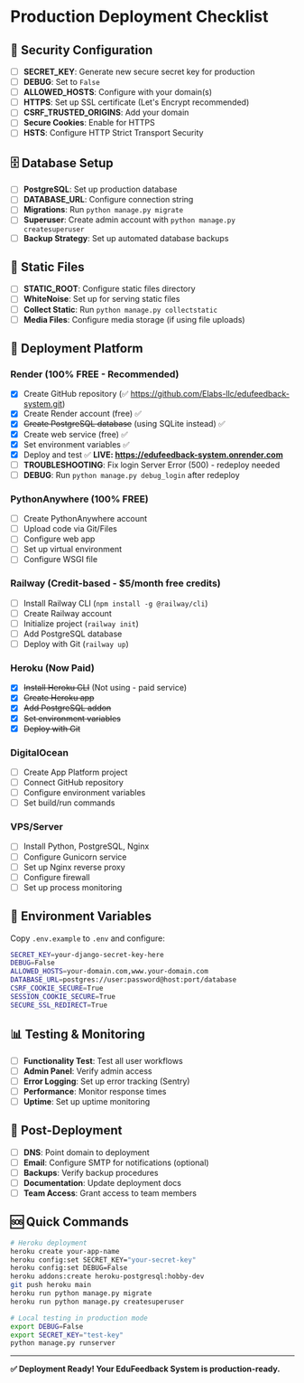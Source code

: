 # Production Deployment Checklist

## 🔐 Security Configuration

- [ ] **SECRET_KEY**: Generate new secure secret key for production
- [ ] **DEBUG**: Set to `False`
- [ ] **ALLOWED_HOSTS**: Configure with your domain(s)
- [ ] **HTTPS**: Set up SSL certificate (Let's Encrypt recommended)
- [ ] **CSRF_TRUSTED_ORIGINS**: Add your domain
- [ ] **Secure Cookies**: Enable for HTTPS
- [ ] **HSTS**: Configure HTTP Strict Transport Security

## 🗄️ Database Setup

- [ ] **PostgreSQL**: Set up production database
- [ ] **DATABASE_URL**: Configure connection string
- [ ] **Migrations**: Run `python manage.py migrate`
- [ ] **Superuser**: Create admin account with `python manage.py createsuperuser`
- [ ] **Backup Strategy**: Set up automated database backups

## 📁 Static Files

- [ ] **STATIC_ROOT**: Configure static files directory
- [ ] **WhiteNoise**: Set up for serving static files
- [ ] **Collect Static**: Run `python manage.py collectstatic`
- [ ] **Media Files**: Configure media storage (if using file uploads)

## 🚀 Deployment Platform

### Render (100% FREE - Recommended)
- [x] Create GitHub repository (✅ https://github.com/Elabs-llc/edufeedback-system.git)
- [x] Create Render account (free) ✅
- [x] ~~Create PostgreSQL database~~ (using SQLite instead) ✅
- [x] Create web service (free) ✅
- [x] Set environment variables ✅
- [x] Deploy and test ✅ **LIVE: https://edufeedback-system.onrender.com**
- [ ] **TROUBLESHOOTING**: Fix login Server Error (500) - redeploy needed
- [ ] **DEBUG**: Run `python manage.py debug_login` after redeploy

### PythonAnywhere (100% FREE)
- [ ] Create PythonAnywhere account
- [ ] Upload code via Git/Files
- [ ] Configure web app
- [ ] Set up virtual environment
- [ ] Configure WSGI file

### Railway (Credit-based - $5/month free credits)
- [ ] Install Railway CLI (`npm install -g @railway/cli`)
- [ ] Create Railway account
- [ ] Initialize project (`railway init`)
- [ ] Add PostgreSQL database
- [ ] Deploy with Git (`railway up`)

### Heroku (Now Paid)
- [x] ~~Install Heroku CLI~~ (Not using - paid service)
- [x] ~~Create Heroku app~~
- [x] ~~Add PostgreSQL addon~~
- [x] ~~Set environment variables~~
- [x] ~~Deploy with Git~~

### DigitalOcean
- [ ] Create App Platform project
- [ ] Connect GitHub repository
- [ ] Configure environment variables
- [ ] Set build/run commands

### VPS/Server
- [ ] Install Python, PostgreSQL, Nginx
- [ ] Configure Gunicorn service
- [ ] Set up Nginx reverse proxy
- [ ] Configure firewall
- [ ] Set up process monitoring

## 🔧 Environment Variables

Copy `.env.example` to `.env` and configure:

```bash
SECRET_KEY=your-django-secret-key-here
DEBUG=False
ALLOWED_HOSTS=your-domain.com,www.your-domain.com
DATABASE_URL=postgres://user:password@host:port/database
CSRF_COOKIE_SECURE=True
SESSION_COOKIE_SECURE=True
SECURE_SSL_REDIRECT=True
```

## 📊 Testing & Monitoring

- [ ] **Functionality Test**: Test all user workflows
- [ ] **Admin Panel**: Verify admin access
- [ ] **Error Logging**: Set up error tracking (Sentry)
- [ ] **Performance**: Monitor response times
- [ ] **Uptime**: Set up uptime monitoring

## 🔄 Post-Deployment

- [ ] **DNS**: Point domain to deployment
- [ ] **Email**: Configure SMTP for notifications (optional)
- [ ] **Backups**: Verify backup procedures
- [ ] **Documentation**: Update deployment docs
- [ ] **Team Access**: Grant access to team members

## 🆘 Quick Commands

```bash
# Heroku deployment
heroku create your-app-name
heroku config:set SECRET_KEY="your-secret-key"
heroku config:set DEBUG=False
heroku addons:create heroku-postgresql:hobby-dev
git push heroku main
heroku run python manage.py migrate
heroku run python manage.py createsuperuser

# Local testing in production mode
export DEBUG=False
export SECRET_KEY="test-key"
python manage.py runserver
```

---

**✅ Deployment Ready! Your EduFeedback System is production-ready.**
